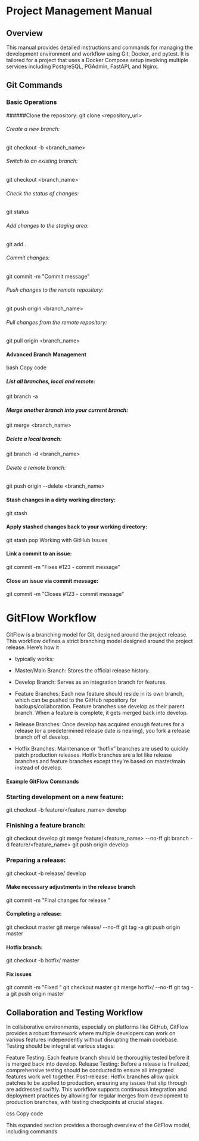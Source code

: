# Project Management Manual

## Overview
This manual provides detailed instructions and commands for managing the development environment and workflow using Git, Docker, and pytest. It is tailored for a project that uses a Docker Compose setup involving multiple services including PostgreSQL, PGAdmin, FastAPI, and Nginx.

## Git Commands

### Basic Operations

######Clone the repository:
git clone <repository_url>

###### Create a new branch:
git checkout -b <branch_name>

###### Switch to an existing branch:
git checkout <branch_name>

###### Check the status of changes:
git status

###### Add changes to the staging area:
git add .

###### Commit changes:
git commit -m "Commit message"

###### Push changes to the remote repository:
git push origin <branch_name>

###### Pull changes from the remote repository:
git pull origin <branch_name>
#### Advanced Branch Management
bash
Copy code
##### List all branches, local and remote:
git branch -a

##### Merge another branch into your current branch:
git merge <branch_name>

##### Delete a local branch:
git branch -d <branch_name>

###### Delete a remote branch:
git push origin --delete <branch_name>

#### Stash changes in a dirty working directory:
git stash

#### Apply stashed changes back to your working directory:
git stash pop
Working with GitHub Issues

#### Link a commit to an issue:
git commit -m "Fixes #123 - commit message"

#### Close an issue via commit message:
git commit -m "Closes #123 - commit message"
# GitFlow Workflow

GitFlow is a branching model for Git, designed around the project release. This workflow defines a strict branching model designed around the project release. Here’s how it 

- typically works:

- Master/Main Branch: Stores the official release history.
- Develop Branch: Serves as an integration branch for features.
- Feature Branches: Each new feature should reside in its own branch, which can be pushed to the GitHub repository for backups/collaboration. Feature branches use develop as their parent branch. When a feature is complete, it gets merged back into develop.
- Release Branches: Once develop has acquired enough features for a release (or a predetermined release date is nearing), you fork a release branch off of develop.
- Hotfix Branches: Maintenance or “hotfix” branches are used to quickly patch production releases. Hotfix branches are a lot like release branches and feature branches except they're based on master/main instead of develop.
#### Example GitFlow Commands

### Starting development on a new feature:
git checkout -b feature/<feature_name> develop

### Finishing a feature branch:
git checkout develop
git merge feature/<feature_name> --no-ff
git branch -d feature/<feature_name>
git push origin develop

### Preparing a release:
git checkout -b release/<release> develop
#### Make necessary adjustments in the release branch
git commit -m "Final changes for release <release>"

#### Completing a release:
git checkout master
git merge release/<release> --no-ff
git tag -a <release>
git push origin master

#### Hotfix branch:
git checkout -b hotfix/<hotfix> master
#### Fix issues
git commit -m "Fixed <issue>"
git checkout master
git merge hotfix/<hotfix> --no-ff
git tag -a <hotfix>
git push origin master

## Collaboration and Testing Workflow
In collaborative environments, especially on platforms like GitHub, GitFlow provides a robust framework where multiple developers can work on various features independently without disrupting the main codebase. Testing should be integral at various stages:

Feature Testing: Each feature branch should be thoroughly tested before it is merged back into develop.
Release Testing: Before a release is finalized, comprehensive testing should be conducted to ensure all integrated features work well together.
Post-release: Hotfix branches allow quick patches to be applied to production, ensuring any issues that slip through are addressed swiftly.
This workflow supports continuous integration and deployment practices by allowing for regular merges from development to production branches, with testing checkpoints at crucial stages.

css
Copy code

This expanded section provides a thorough overview of the GitFlow model, including commands 